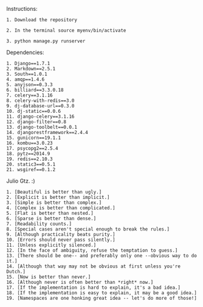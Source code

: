 
Instructions:

    1. Download the repository

    2. In the terminal source myenv/bin/activate

    3. python manage.py runserver

Dependencies:

    1. Django==1.7.1
    2. Markdown==2.5.1
    3. South==1.0.1
    4. amqp==1.4.6
    5. anyjson==0.3.3
    6. billiard==3.3.0.18
    7. celery==3.1.16
    8. celery-with-redis==3.0
    9. dj-database-url==0.3.0
    10. dj-static==0.0.6
    11. django-celery==3.1.16
    12. django-filter==0.8
    13. django-toolbelt==0.0.1
    14. djangorestframework==2.4.4
    15. gunicorn==19.1.1
    16. kombu==3.0.23
    17. psycopg2==2.5.4
    18. pytz==2014.9
    19. redis==2.10.3
    20. static3==0.5.1
    21. wsgiref==0.1.2

Julio Gtz. :)

    1. [Beautiful is better than ugly.]
    2. [Explicit is better than implicit.]
    3. [Simple is better than complex.]
    4. [Complex is better than complicated.]
    5. [Flat is better than nested.]
    6. [Sparse is better than dense.]
    7. [Readability counts.]
    8. [Special cases aren't special enough to break the rules.]
    9. [Although practicality beats purity.]
    10. [Errors should never pass silently.]
    11. [Unless explicitly silenced.]
    12. [In the face of ambiguity, refuse the temptation to guess.]
    13. [There should be one-- and preferably only one --obvious way to do it.]
    14. [Although that way may not be obvious at first unless you're Dutch.]
    15. [Now is better than never.]
    16. [Although never is often better than *right* now.]
    17. [If the implementation is hard to explain, it's a bad idea.]
    18. [If the implementation is easy to explain, it may be a good idea.]
    19. [Namespaces are one honking great idea -- let's do more of those!]
